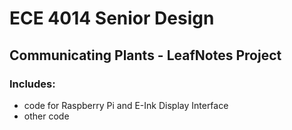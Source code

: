 # ECE 4014 Senior Design
## Communicating Plants - LeafNotes Project

### Includes:
- code for Raspberry Pi and E-Ink Display Interface
- other code
